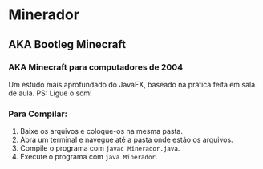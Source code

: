 # Minerador
## AKA Bootleg Minecraft
### AKA Minecraft para computadores de 2004

Um estudo mais aprofundado do JavaFX, baseado na prática feita em sala de aula.
PS: Ligue o som!

### Para Compilar:
1. Baixe os arquivos e coloque-os na mesma pasta.
2. Abra um terminal e navegue até a pasta onde estão os arquivos.
3. Compile o programa com `javac Minerador.java`.
4. Execute o programa com `java Minerador`.
